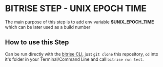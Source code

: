 # BITRISE STEP - UNIX EPOCH TIME

The main purpose of this step is to add env variable **$UNIX_EPOCH_TIME** which can be later used as a build number


## How to use this Step

Can be run directly with the [bitrise CLI](https://github.com/bitrise-io/bitrise),
just `git clone` this repository, `cd` into it's folder in your Terminal/Command Line
and call `bitrise run test`.